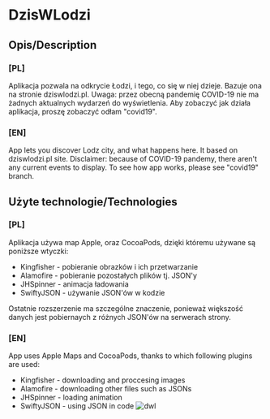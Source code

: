 # DzisWLodzi

## Opis/Description
### [PL]
Aplikacja pozwala na odkrycie Łodzi, i tego, co się w niej dzieje. Bazuje ona na stronie dziswlodzi.pl. Uwaga: przez obecną pandemię COVID-19 nie ma żadnych aktualnych wydarzeń do wyświetlenia. Aby zobaczyć jak działa aplikacja, proszę zobaczyć odłam "covid19".
### [EN]
App lets you discover Lodz city, and what happens here. It based on dziswlodzi.pl site. Disclaimer: because of COVID-19 pandemy, there aren't any current events to display. To see how app works, please see "covid19" branch.

## Użyte technologie/Technologies
### [PL]
Aplikacja używa map Apple, oraz CocoaPods, dzięki któremu używane są poniższe wtyczki:

* Kingfisher - pobieranie obrazków i ich przetwarzanie
* Alamofire - pobieranie pozostałych plików tj. JSON'y
* JHSpinner - animacja ładowania
* SwiftyJSON - używanie JSON'ów w kodzie

Ostatnie rozszerzenie ma szczególne znaczenie, ponieważ większość danych jest pobiernaych z różnych JSON'ów na serwerach strony. 

### [EN]
App uses Apple Maps and CocoaPods, thanks to which following plugins are used:

* Kingfisher - downloading and proccesing images
* Alamofire - downloading other files such as JSONs
* JHSpinner - loading animation
* SwiftyJSON - using JSON in code
![dwl](https://github.com/cyvn7/DzisWLodzi/assets/42326412/68479e0c-e08d-4fa2-9051-3f58fb4a0045)
